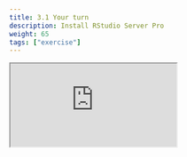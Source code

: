 ```yaml
---
title: 3.1 Your turn
description: Install RStudio Server Pro
weight: 65
tags: ["exercise"]
---
```


<!-- source: <a href="https://colorado.rstudio.com/rsc/team-admin/install-rsp-exercise" target="_blank">colorado.rstudio.com/rsc/team-admin/install-rsp-exercise</a> -->

<script src="/js/iframeResizer.min.js" type="text/javascript"></script>

<div class="responsive-container-learnr">

  <div class="animated-r-wrapper">
    <div class="animated-r-vertical">
      <div class="animated-r-circle"></div>
    </div>
    <div class="animated-r-diagonal"></div>
  </div>

  <iframe id="learnr_iframe"
    src="https://colorado.rstudio.com/rsc/team-admin/install-rsp-exercise" 
    gesture="media"  allowfullscreen
    scrolling="yes">
  </iframe>
</div>

<script>
  iFrameResize({ checkOrigin: 'https://colorado.rstudio.com/rsc/' , log: false }, '#learnr_iframe')
</script>


